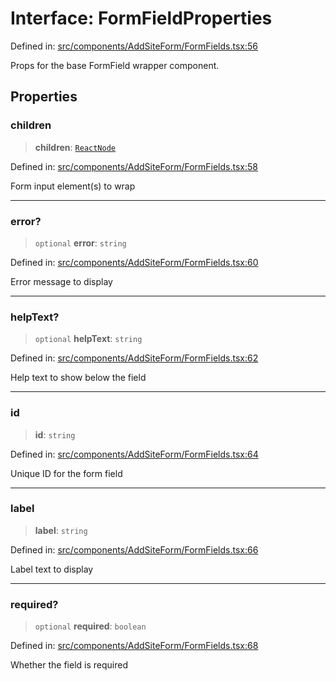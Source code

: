 # Interface: FormFieldProperties

Defined in: [src/components/AddSiteForm/FormFields.tsx:56](https://github.com/Nick2bad4u/Uptime-Watcher/blob/8a1973382d5fe14c52996ecda381894eb7ecd4a6/src/components/AddSiteForm/FormFields.tsx#L56)

Props for the base FormField wrapper component.

## Properties

### children

> **children**: [`ReactNode`](https://github.com/DefinitelyTyped/DefinitelyTyped/blob/1a60e1b9a9062ff9c48c681ca3d8b6f717b616b9/types/react/index.d.ts#L427)

Defined in: [src/components/AddSiteForm/FormFields.tsx:58](https://github.com/Nick2bad4u/Uptime-Watcher/blob/8a1973382d5fe14c52996ecda381894eb7ecd4a6/src/components/AddSiteForm/FormFields.tsx#L58)

Form input element(s) to wrap

***

### error?

> `optional` **error**: `string`

Defined in: [src/components/AddSiteForm/FormFields.tsx:60](https://github.com/Nick2bad4u/Uptime-Watcher/blob/8a1973382d5fe14c52996ecda381894eb7ecd4a6/src/components/AddSiteForm/FormFields.tsx#L60)

Error message to display

***

### helpText?

> `optional` **helpText**: `string`

Defined in: [src/components/AddSiteForm/FormFields.tsx:62](https://github.com/Nick2bad4u/Uptime-Watcher/blob/8a1973382d5fe14c52996ecda381894eb7ecd4a6/src/components/AddSiteForm/FormFields.tsx#L62)

Help text to show below the field

***

### id

> **id**: `string`

Defined in: [src/components/AddSiteForm/FormFields.tsx:64](https://github.com/Nick2bad4u/Uptime-Watcher/blob/8a1973382d5fe14c52996ecda381894eb7ecd4a6/src/components/AddSiteForm/FormFields.tsx#L64)

Unique ID for the form field

***

### label

> **label**: `string`

Defined in: [src/components/AddSiteForm/FormFields.tsx:66](https://github.com/Nick2bad4u/Uptime-Watcher/blob/8a1973382d5fe14c52996ecda381894eb7ecd4a6/src/components/AddSiteForm/FormFields.tsx#L66)

Label text to display

***

### required?

> `optional` **required**: `boolean`

Defined in: [src/components/AddSiteForm/FormFields.tsx:68](https://github.com/Nick2bad4u/Uptime-Watcher/blob/8a1973382d5fe14c52996ecda381894eb7ecd4a6/src/components/AddSiteForm/FormFields.tsx#L68)

Whether the field is required
